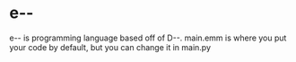 # e--
e-- is programming language based off of D--.
main.emm is where you put your code by default, but you can change it in main.py
